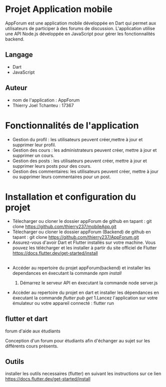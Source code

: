 # Projet Application mobile
AppForum est une application mobile développée en Dart qui permet aux utilisateurs de participer à des forums de discussion. L'application utilise une API Node.js développée en JavaScript pour gérer les fonctionnalités backend.

## Langage
* Dart
* JavaScript

## Auteur
* nom de l'application : AppForum
* Thierry Joel Tchanteu : 17367

# Fonctionnalités de l'application
* Gestion du profil : les utilisateurs peuvent créer,mettre à jour et supprimer leur profil.
* Gestion des cours : les administrateurs peuvent créer, mettre à jour et supprimer un cours.
* Gestion des posts : les utilisateurs peuvent créer, mettre à jour et supprimer leurs posts pour des cours.
* Gestion des commentaires: les utilisateurs peuvent créer, mettre à jour ou supprimer leurs commentaires pour un post.

# Installation et configuration du projet
* Télecharger ou cloner le dossier appForum de github en tapant : git clone https://github.com/thierry237/mobileApp.git
* Télecharger ou cloner le dossier appForum (Backend) de github en tapant : git clone https://github.com/thierry237/AppForum.git
* Assurez-vous d'avoir Dart et Flutter installés sur votre machine. Vous pouvez les télécharger et les installer à partir du site officiel de Flutter https://docs.flutter.dev/get-started/install
##

* Accéder au repertoire du projet appForum(backend) et installer les dependances en éxecutant la commande *npm install*
    1. Démarrez le serveur API en éxecutant la commande node server.js

* Accèder au repertoire du projet en dart et installer les dépendances en éxecutant la commande *flutter pub get*
    1.Lancez l'application sur votre émulateur ou votre appareil connecté : flutter run

## flutter et dart
forum d'aide aux étudiants

Conception d'un forum pour étudiants afin d'échanger au sujet sur les 
différents cours présents.


## Outils
installer les outils necessaires (flutter) en suivant les instructions sur ce lien https://docs.flutter.dev/get-started/install
